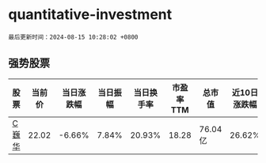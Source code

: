 # quantitative-investment

`最后更新时间：2024-08-15 10:28:02 +0800`

## 强势股票

|股票|当前价|当日涨跌幅|当日振幅|当日换手率|市盈率TTM|总市值|近10日涨跌幅|
|----|----|----|----|----|----|----|----|
|[C巍华](https://xueqiu.com/S/SH603310)|22.02|-6.66%|7.84%|20.93%|18.28|76.04亿|26.62%|
